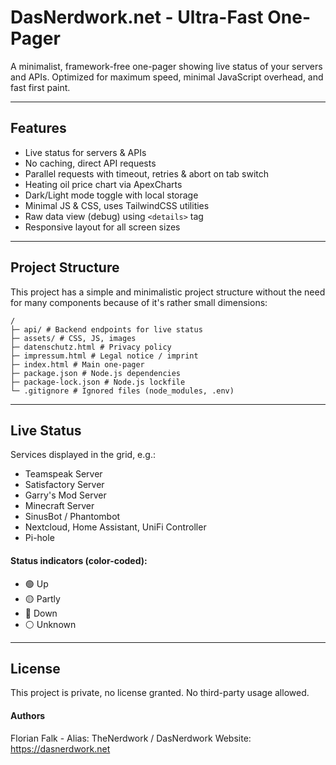 # DasNerdwork.net - Ultra-Fast One-Pager

A minimalist, framework-free one-pager showing live status of your servers and APIs. Optimized for maximum speed, minimal JavaScript overhead, and fast first paint.

---

## Features

- Live status for servers & APIs
- No caching, direct API requests
- Parallel requests with timeout, retries & abort on tab switch
- Heating oil price chart via ApexCharts
- Dark/Light mode toggle with local storage
- Minimal JS & CSS, uses TailwindCSS utilities
- Raw data view (debug) using `<details>` tag
- Responsive layout for all screen sizes

---

## Project Structure

This project has a simple and minimalistic project structure without the need for many components because of it's rather small dimensions:

```
/
├─ api/ # Backend endpoints for live status
├─ assets/ # CSS, JS, images
├─ datenschutz.html # Privacy policy
├─ impressum.html # Legal notice / imprint
├─ index.html # Main one-pager
├─ package.json # Node.js dependencies
├─ package-lock.json # Node.js lockfile
└─ .gitignore # Ignored files (node_modules, .env)
```

---

## Live Status

Services displayed in the grid, e.g.:

- Teamspeak Server
- Satisfactory Server
- Garry's Mod Server
- Minecraft Server
- SinusBot / Phantombot
- Nextcloud, Home Assistant, UniFi Controller
- Pi-hole

#### Status indicators (color-coded):

- 🟢 Up
- 🟡 Partly
- 🔴 Down
- ⚪ Unknown

---

## License

This project is private, no license granted. No third-party usage allowed.

#### Authors

Florian Falk - Alias: TheNerdwork / DasNerdwork
Website: https://dasnerdwork.net